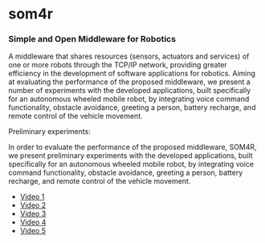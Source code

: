 # som4r
### Simple and Open Middleware for Robotics

A middleware that shares resources (sensors, actuators and services) of one or more robots through the TCP/IP network, providing greater efficiency in the development of software applications for robotics. Aiming at evaluating the performance of the proposed middleware, we present a number of experiments with the developed applications, built specifically for an autonomous wheeled mobile robot, by integrating voice command functionality, obstacle avoidance, greeting a person, battery recharge, and remote control of the vehicle movement.

Preliminary experiments:

In order to evaluate the performance of the proposed middleware, SOM4R, we present preliminary experiments with the developed applications, built specifically for an autonomous wheeled mobile robot, by integrating voice command functionality, obstacle avoidance, greeting a person, battery recharge, and remote control of the vehicle movement.

 * [Video 1](https://www.youtube.com/watch?v=G2iMuNAkWkE)
 * [Video 2](https://www.youtube.com/watch?v=bSoOqbzGmYQ)
 * [Video 3](https://www.youtube.com/watch?v=vqF8QrWX6LU)
 * [Video 4](https://www.youtube.com/watch?v=InUTArXFyMc)
 * [Video 5](https://www.youtube.com/watch?v=CSv3zVnXd0k)

